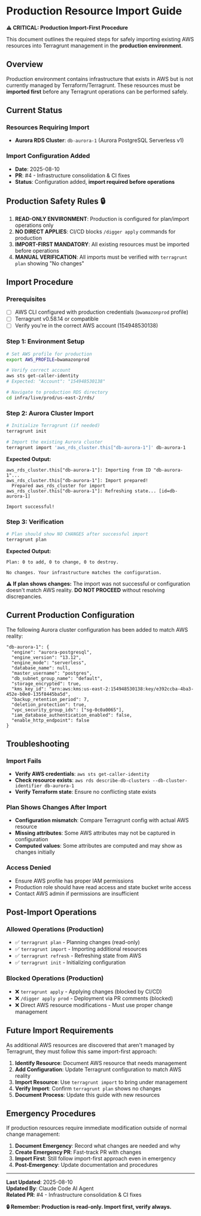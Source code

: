 # Production Resource Import Guide

**⚠️ CRITICAL: Production Import-First Procedure**

This document outlines the required steps for safely importing existing AWS resources into Terragrunt management in the **production environment**.

## Overview

Production environment contains infrastructure that exists in AWS but is not currently managed by Terraform/Terragrunt. These resources must be **imported first** before any Terragrunt operations can be performed safely.

## Current Status

### Resources Requiring Import
- **Aurora RDS Cluster**: `db-aurora-1` (Aurora PostgreSQL Serverless v1)

### Import Configuration Added
- **Date**: 2025-08-10
- **PR**: #4 - Infrastructure consolidation & CI fixes  
- **Status**: Configuration added, **import required before operations**

## Production Safety Rules 🔒

1. **READ-ONLY ENVIRONMENT**: Production is configured for plan/import operations only
2. **NO DIRECT APPLIES**: CI/CD blocks `/digger apply` commands for production
3. **IMPORT-FIRST MANDATORY**: All existing resources must be imported before operations
4. **MANUAL VERIFICATION**: All imports must be verified with `terragrunt plan` showing "No changes"

## Import Procedure

### Prerequisites
- [ ] AWS CLI configured with production credentials (`bwamazonprod` profile)
- [ ] Terragrunt v0.58.14 or compatible
- [ ] Verify you're in the correct AWS account (154948530138)

### Step 1: Environment Setup
```bash
# Set AWS profile for production
export AWS_PROFILE=bwamazonprod

# Verify correct account
aws sts get-caller-identity
# Expected: "Account": "154948530138"

# Navigate to production RDS directory
cd infra/live/prod/us-east-2/rds/
```

### Step 2: Aurora Cluster Import
```bash
# Initialize Terragrunt (if needed)
terragrunt init

# Import the existing Aurora cluster
terragrunt import 'aws_rds_cluster.this["db-aurora-1"]' db-aurora-1
```

**Expected Output:**
```
aws_rds_cluster.this["db-aurora-1"]: Importing from ID "db-aurora-1"...
aws_rds_cluster.this["db-aurora-1"]: Import prepared!
  Prepared aws_rds_cluster for import
aws_rds_cluster.this["db-aurora-1"]: Refreshing state... [id=db-aurora-1]

Import successful!
```

### Step 3: Verification
```bash
# Plan should show NO CHANGES after successful import
terragrunt plan
```

**Expected Output:**
```
Plan: 0 to add, 0 to change, 0 to destroy.

No changes. Your infrastructure matches the configuration.
```

**⚠️ If plan shows changes:** The import was not successful or configuration doesn't match AWS reality. **DO NOT PROCEED** without resolving discrepancies.

## Current Production Configuration

The following Aurora cluster configuration has been added to match AWS reality:

```hcl
"db-aurora-1": {
  "engine": "aurora-postgresql",
  "engine_version": "13.12",
  "engine_mode": "serverless",
  "database_name": null,
  "master_username": "postgres",
  "db_subnet_group_name": "default",
  "storage_encrypted": true,
  "kms_key_id": "arn:aws:kms:us-east-2:154948530138:key/e392ccba-4ba3-452e-b0e0-135f8445ba5d",
  "backup_retention_period": 7,
  "deletion_protection": true,
  "vpc_security_group_ids": ["sg-0c0a0065"],
  "iam_database_authentication_enabled": false,
  "enable_http_endpoint": false
}
```

## Troubleshooting

### Import Fails
- **Verify AWS credentials**: `aws sts get-caller-identity`
- **Check resource exists**: `aws rds describe-db-clusters --db-cluster-identifier db-aurora-1`
- **Verify Terraform state**: Ensure no conflicting state exists

### Plan Shows Changes After Import
- **Configuration mismatch**: Compare Terragrunt config with actual AWS resource
- **Missing attributes**: Some AWS attributes may not be captured in configuration
- **Computed values**: Some attributes are computed and may show as changes initially

### Access Denied
- Ensure AWS profile has proper IAM permissions
- Production role should have read access and state bucket write access
- Contact AWS admin if permissions are insufficient

## Post-Import Operations

### Allowed Operations (Production)
- ✅ `terragrunt plan` - Planning changes (read-only)
- ✅ `terragrunt import` - Importing additional resources
- ✅ `terragrunt refresh` - Refreshing state from AWS
- ✅ `terragrunt init` - Initializing configuration

### Blocked Operations (Production)  
- ❌ `terragrunt apply` - Applying changes (blocked by CI/CD)
- ❌ `/digger apply prod` - Deployment via PR comments (blocked)
- ❌ Direct AWS resource modifications - Must use proper change management

## Future Import Requirements

As additional AWS resources are discovered that aren't managed by Terragrunt, they must follow this same import-first approach:

1. **Identify Resource**: Document AWS resource that needs management
2. **Add Configuration**: Update Terragrunt configuration to match AWS reality
3. **Import Resource**: Use `terragrunt import` to bring under management
4. **Verify Import**: Confirm `terragrunt plan` shows no changes
5. **Document Process**: Update this guide with new resources

## Emergency Procedures

If production resources require immediate modification outside of normal change management:

1. **Document Emergency**: Record what changes are needed and why
2. **Create Emergency PR**: Fast-track PR with changes
3. **Import First**: Still follow import-first approach even in emergency
4. **Post-Emergency**: Update documentation and procedures

---

**Last Updated**: 2025-08-10  
**Updated By**: Claude Code AI Agent  
**Related PR**: #4 - Infrastructure consolidation & CI fixes  

**🔒 Remember: Production is read-only. Import first, verify always.**